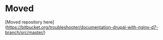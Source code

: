 # Moved #
[Moved repository here] (https://bitbucket.org/troubleshooter/documentation-drupal-with-nginx-d7-branch/src/master/)
